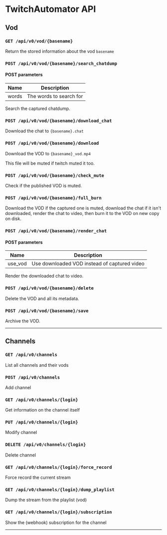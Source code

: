 # TwitchAutomator API
## Vod

### `GET /api/v0/vod/{basename}`
Return the stored information about the vod `basename`

### `POST /api/v0/vod/{basename}/search_chatdump`
#### POST parameters
|Name |Description            |
|-----|-----------------------|
|words|The words to search for|

Search the captured chatdump.

### `POST /api/v0/vod/{basename}/download_chat`
Download the chat to `{basename}.chat`

### `POST /api/v0/vod/{basename}/download`
Download the VOD to `{basename}_vod.mp4`

This file will be muted if twitch muted it too.

### `POST /api/v0/vod/{basename}/check_mute`
Check if the published VOD is muted.

### `POST /api/v0/vod/{basename}/full_burn`

Download the VOD if the captured one is muted, download the chat if it isn't downloaded, render the chat to video, then burn it to the VOD on new copy on disk.

### `POST /api/v0/vod/{basename}/render_chat`
#### POST parameters
|Name   |Description                                 |
|-------|--------------------------------------------|
|use_vod|Use downloaded VOD instead of captured video|

Render the downloaded chat to video.

### `POST /api/v0/vod/{basename}/delete`
Delete the VOD and all its metadata.

### `POST /api/v0/vod/{basename}/save`
Archive the VOD.

---

## Channels
### `GET /api/v0/channels`
List all channels and their vods

### `POST /api/v0/channels`
Add channel

### `GET /api/v0/channels/{login}`
Get information on the channel itself

### `PUT /api/v0/channels/{login}`
Modify channel

### `DELETE /api/v0/channels/{login}`
Delete channel

### `GET /api/v0/channels/{login}/force_record`
Force record the current stream

### `GET /api/v0/channels/{login}/dump_playlist`
Dump the stream from the playlist (vod)

### `GET /api/v0/channels/{login}/subscription`
Show the (webhook) subscription for the channel

---